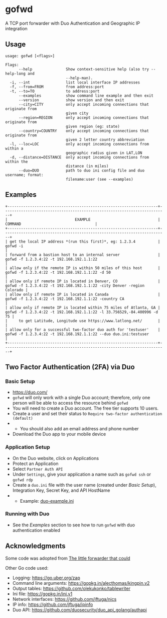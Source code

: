 # gofwd
A TCP port forwarder with Duo Authentication and Geographic IP integration

## Usage

```
usage: gofwd [<flags>]

Flags:
      --help               Show context-sensitive help (also try --help-long and
                           --help-man).
  -i, --int                list local interface IP addresses
  -f, --from=FROM          from address:port
  -t, --to=TO              to address:port
      --examples           show command line example and then exit
      --version            show version and then exit
      --city=CITY          only accept incoming connections that originate from
                           given city
      --region=REGION      only accept incoming connections that originate from
                           given region (eg: state)
      --country=COUNTRY    only accept incoming connections that originate from
                           given 2 letter country abbreviation
  -l, --loc=LOC            only accept incoming connections from within a
                           geographic radius given in LAT,LON
  -d, --distance=DISTANCE  only accept incoming connections from within the
                           distance (in miles)
      --duo=DUO            path to duo ini config file and duo username; format:
                           filename:user (see --examples)
```

## Examples

```
+-------------------------------------------------------------------+-------------------------------------------------------------------------+
|                              EXAMPLE                              |                                 COMMAND                                 |
+-------------------------------------------------------------------+-------------------------------------------------------------------------+
| get the local IP address *(run this first)*, eg: 1.2.3.4          | gofwd -i                                                                |
| forward from a bastion host to an internal server                 | gofwd -f 1.2.3.4:22 -t 192.168.192.1.1:22                               |
| allow only if the remote IP is within 50 miles of this host       | gofwd -f 1.2.3.4:22 -t 192.168.192.1.1:22 -d 50                         |
| allow only if remote IP is located in Denver, CO                  | gofwd -f 1.2.3.4:22 -t 192.168.192.1.1:22 -city Denver -region Colorado |
| allow only if remote IP is located in Canada                      | gofwd -f 1.2.3.4:22 -t 192.168.192.1.1:22 -country CA                   |
| allow only if remote IP is located within 75 miles of Atlanta, GA | gofwd -f 1.2.3.4:22 -t 192.168.192.1.1:22 -l 33.756529,-84.400996 -d 75 |
|     to get Latitude, Longitude use https://www.latlong.net/       |                                                                         |
| allow only for a successful two-factor duo auth for 'testuser'    | gofwd -f 1.2.3.4:22 -t 192.168.192.1.1:22 --duo duo.ini:testuser        |
+-------------------------------------------------------------------+-------------------------------------------------------------------------+
```

## Two Factor Authentication (2FA) via Duo

### Basic Setup
* https://duo.com/
* `gofwd` will only work with a single Duo account; therefore, only one person will be able to access the resource behind `gofwd`
* You will need to create a Duo account.  The free tier supports 10 users.
* Create a user and set their status to `Require two-factor authentication (default)`
* * You should also add an email address and phone number
* Download the Duo app to your mobile device

### Application Setup
* On the Duo website, click on Applications
* Protect an Application
* Select `Partner Auth API`
* Under `Settings`, give your application a name such as `gofwd ssh` or `gofwd rdp`
* Create a `duo.ini` file with the user name (created under *Basic Setup*), Integration Key, Secret Key, and API HostName
* * Example: [duo-example.ini](https://github.com/jftuga/gofwd/blob/master/duo-example.ini)

### Running with Duo
* See the *Examples* section to see how to run `gofwd` with duo authentication enabled


## Acknowledgments
Some code was adopted from [The little forwarder that could](https://github.com/kintoandar/fwd/)

Other Go code used:

* Logging: https://go.uber.org/zap
* Command line arguments: https://gopkg.in/alecthomas/kingpin.v2
* Output tables: https://github.com/olekukonko/tablewriter
* Ini file: https://gopkg.in/ini.v1
* Network interfaces: https://github.com/jftuga/nics
* IP info: https://github.com/jftuga/ipinfo
* Duo API: https://github.com/duosecurity/duo_api_golang/authapi
